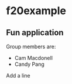 # f20example

## Fun application

Group members are:
 - Cam Macdonell
 - Candy Pang 
 
 Add a line


